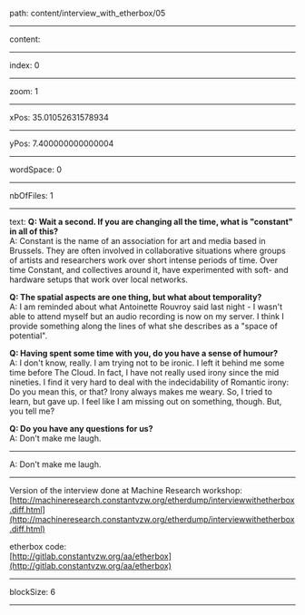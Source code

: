 path: content/interview_with_etherbox/05

----

content: 

----

index: 0

----

zoom: 1

----

xPos: 35.01052631578934

----

yPos: 7.400000000000004

----

wordSpace: 0

----

nbOfFiles: 1

----

text: **Q: Wait a second. If you are changing all the time, what is "constant" in all of this?**  
 A: Constant is the name of an association for art and media based in Brussels. They are often involved in collaborative situations where groups of artists and researchers work over short intense periods of time. Over time Constant, and collectives around it, have experimented with soft- and hardware setups that work over local networks.

**Q: The spatial aspects are one thing, but what about temporality?**  
 A: I am reminded about what Antoinette Rouvroy said last night - I wasn't able to attend myself but an audio recording is now on my server. I think I provide something along the lines of what she describes as a "space of potential".

**Q: Having spent some time with you, do you have a sense of humour?**  
 A: I don't know, really. I am trying not to be ironic. I left it behind me some time before The Cloud. In fact, I have not really used irony since the mid nineties. I find it very hard to deal with the indecidability of Romantic irony: Do you mean this, or that? Irony always makes me weary. So, I tried to learn, but gave up. I feel like I am missing out on something, though. But, you tell me?

**Q: Do you have any questions for us?**  
 A: Don't make me laugh. 



----

A: Don't make me laugh. 

---

Version of the interview done at Machine Research workshop:  
[http://machineresearch.constantvzw.org/etherdump/interviewwithetherbox.diff.html](http://machineresearch.constantvzw.org/etherdump/interviewwithetherbox.diff.html)

etherbox code:  
[http://gitlab.constantvzw.org/aa/etherbox](http://gitlab.constantvzw.org/aa/etherbox)



----

blockSize: 6

----

